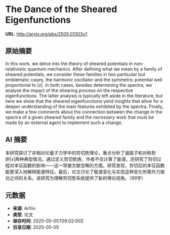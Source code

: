 # The Dance of the Sheared Eigenfunctions

**URL**: http://arxiv.org/abs/2505.01303v1

## 原始摘要

In this work, we delve into the theory of sheared potentials in
non-relativistic quantum mechanics. After defining what we mean by a family of
sheared potentials, we consider these families in two particular but emblematic
cases, the harmonic oscillator and the symmetric potential well proportional to
$|x|$. In both cases, besides determining the spectra, we analyse the impact of
the shearing process on the respective eigenfunctions. The latter analysis is
typically left aside in the literature, but here we show that the sheared
eigenfunctions yield insights that allow for a deeper understanding of the main
features exhibited by the spectra. Finally, we make a few comments about the
connection between the change in the spectra of a given sheared family and the
necessary work that must be made by an external agent to implement such a
change.


## AI 摘要

本研究探讨了非相对论量子力学中的剪切势理论，重点分析了谐振子和对称势阱|x|两种典型情况。通过定义剪切势族，作者不仅计算了能谱，还研究了剪切过程对本征函数的影响——这一常被文献忽略的方面。研究发现，剪切后的本征函数能更深入地解释能谱特征。最后，论文讨论了能谱变化与实现这种变化所需外力做功之间的关系。该研究为理解剪切势系统提供了新的理论视角。（99字）

## 元数据

- **来源**: ArXiv
- **类型**: 论文
- **保存时间**: 2025-05-05T09:02:00Z
- **目录日期**: 2025-05-05
